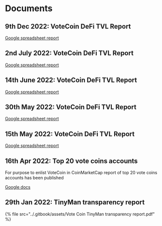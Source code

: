 # Documents

## 9th Dec 2022: VoteCoin DeFi TVL Report

[Google spreadsheet report](https://docs.google.com/spreadsheets/u/3/d/e/2PACX-1vSrZX6UpnppZ08PiYEFeGiIslJmzDi3FzMeiSGwadx41E28A8WlpKEDFyuzCAnmVaumZxljJqDJRMY6/pubhtml)

## 2nd July 2022: VoteCoin DeFi TVL Report

[Google spreadsheet report](https://docs.google.com/spreadsheets/d/1uzlgH40tmcgd-dJm0xW903Sv1qa9MGJNt_lZV0uc76M/edit?usp=sharing)

## 14th June 2022: VoteCoin DeFi TVL Report

[Google spreadsheet report](https://docs.google.com/spreadsheets/d/1H1EmXjEzrM7NHWSdw_nyRhX5d2DCu6u7TstPmUFnILs/edit?usp=sharing)

## 30th May 2022: VoteCoin DeFi TVL Report

[Google spreadsheet report](https://docs.google.com/spreadsheets/d/1iDWgp3NrXqmxEYz_Pnw49XtEJSDHpCoAczaFaoc3r3g/edit?usp=sharing)

## 15th May 2022: VoteCoin DeFi TVL Report

[Google spreadsheet report](https://docs.google.com/spreadsheets/d/1UDZwOTHXqG9cTkfenMjFeoYQyya7j4zsaA0ymQx8TA8/edit?usp=sharing)

## 16th Apr 2022: Top 20 vote coins accounts

For purpose to enlist VoteCoin in CoinMarketCap report of top 20 vote coins accounts has been published

[Google docs](https://docs.google.com/spreadsheets/u/2/d/e/2PACX-1vTrIeFNzkEDIzB1rkkFVb7aE3sTtrI5e1JsX_Nskp81mWkcCxzJUGXv4OG5EuPCP1y2niMdJ3mzK72y/pubhtml?gid=1181839735&single=true)

## 29th Jan 2022: TinyMan transparency report

{% file src="../.gitbook/assets/Vote Coin TinyMan transparency report.pdf" %}
